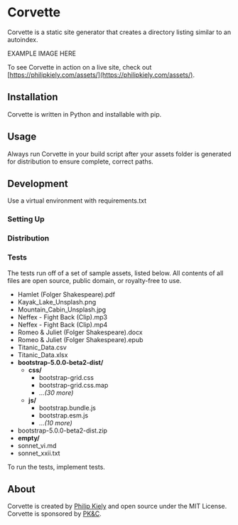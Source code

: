 # Corvette

Corvette is a static site generator that creates a directory listing similar to an autoindex.

EXAMPLE IMAGE HERE

To see Corvette in action on a live site, check out [https://philipkiely.com/assets/](https://philipkiely.com/assets/).

## Installation

Corvette is written in Python and installable with pip.

## Usage

Always run Corvette in your build script after your assets folder is generated for distribution to ensure complete, correct paths.

## Development

Use a virtual environment with requirements.txt

### Setting Up


### Distribution


### Tests

The tests run off of a set of sample assets, listed below. All contents of all files are open source, public domain, or royalty-free to use.


* Hamlet (Folger Shakespeare).pdf
* Kayak_Lake_Unsplash.png
* Mountain_Cabin_Unsplash.jpg
* Neffex - Fight Back (Clip).mp3
* Neffex - Fight Back (Clip).mp4
* Romeo & Juliet (Folger Shakespeare).docx
* Romeo & Juliet (Folger Shakespeare).epub
* Titanic_Data.csv
* Titanic_Data.xlsx
* **bootstrap-5.0.0-beta2-dist/**
  * **css/**
    * bootstrap-grid.css
    * bootstrap-grid.css.map
    * *...(30 more)*
  * **js/**
    * bootstrap.bundle.js
    * bootstrap.esm.js
    * *...(10 more)*
* bootstrap-5.0.0-beta2-dist.zip
* **empty/**
* sonnet_vi.md
* sonnet_xxii.txt

To run the tests, implement tests.

## About

Corvette is created by [Philip Kiely](https://philipkiely.com) and open source under the MIT License. Corvette is sponsored by [PK&C](https://pkandc.com).